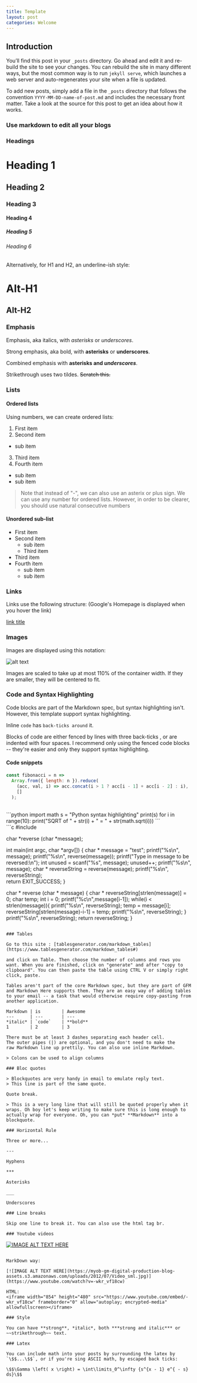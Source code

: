 ```yaml
---
title: Template
layout: post
categories: Welcome
---
```


## Introduction

You’ll find this post in your `_posts` directory. Go ahead and edit it and re-build the site to see your changes. You can rebuild the site in many different ways, but the most common way is to run `jekyll serve`, which launches a web server and auto-regenerates your site when a file is updated.

To add new posts, simply add a file in the `_posts` directory that follows the convention `YYYY-MM-DD-name-of-post.md` and includes the necessary front matter. Take a look at the source for this post to get an idea about how it works.

### Use markdown to edit all your blogs

### Headings

# Heading 1

## Heading 2

### Heading 3

#### Heading 4

##### Heading 5

###### Heading 6

Alternatively, for H1 and H2, an underline-ish style:

Alt-H1
======

Alt-H2
------

### Emphasis

Emphasis, aka italics, with *asterisks* or _underscores_.

Strong emphasis, aka bold, with **asterisks** or __underscores__.

Combined emphasis with **asterisks and _underscores_**.

Strikethrough uses two tildes. ~~Scratch this.~~

### Lists

#### Ordered lists

Using numbers, we can create ordered lists:

1. First item
2. Second item
  - sub item
3. Third item
4. Fourth item
  - sub item
  - sub item

> Note that instead of "-", we can also use an asterix or plus sign. We can use any number for ordered lists. However, in order to be clearer, you should use natural consecutive numbers

#### Unordered sub-list

- First item
- Second item
  - sub item
  - Third item
- Third item
- Fourth item
  - sub item
  - sub item

### Links

Links use the following structure:
(Google's Homepage is displayed when you hover the link)

[link title](www.google.com "Google's Homepage")

### Images

Images are displayed using this notation:

![alt text](http://www.nasa.gov/sites/default/files/1-bluemarble_west.jpg)

Images are scaled to take up at most 110% of the container width. If they are smaller, they will be centered to fit.

### Code and Syntax Highlighting

Code blocks are part of the Markdown spec, but syntax highlighting isn't. However, this template support syntax highlighting.

Inline `code` has `back-ticks around` it.

Blocks of code are either fenced by lines with three back-ticks , or are indented with four spaces. I recommend only using the fenced code blocks -- they're easier and only they support syntax highlighting.

#### Code snippets

```js
const fibonacci = n =>
  Array.from({ length: n }).reduce(
    (acc, val, i) => acc.concat(i > 1 ? acc[i - 1] + acc[i - 2] : i),
    []
  );                              
```
<br>
```python
import math
s = "Python syntax highlighting"
print(s)
for i in range(10):
  print("SQRT of " + str(i) + " = " + str(math.sqrt(i)))
```
<br>
```c
#include <string.h>

char *reverse (char *message);

int main(int argc, char *argv[]) {
    char * message = "test";
    printf("%s\n", message);
    printf("%s\n", reverse(message));
    printf("Type in message to be reversed:\n");
    int unused = scanf("%s", message);
    unused++;
    printf("%s\n", message);
    char * reverseString = reverse(message);
    printf("%s\n", reverseString);   
    return EXIT_SUCCESS;
}

char * reverse (char * message) {
    char * reverseString[strlen(message)] = 0;
    char temp;
    int i = 0;
    printf("%c\n",message[i-1]);
    while(i < strlen(message)){
        printf("%s\n", reverseString);
        temp = message[i];
        reverseString[strlen(message)-i-1] = temp;
        printf("%s\n", reverseString);
    }
    printf("%s\n", reverseString);
    return reverseString;
}
```

### Tables

Go to this site : [tablesgenerator.com/markdown_tables](https://www.tablesgenerator.com/markdown_tables#)

and click on Table. Then choose the number of columns and rows you want. When you are finished, click on "generate" and after "copy to clipboard". You can then paste the table using CTRL V or simply right click, paste.

Tables aren't part of the core Markdown spec, but they are part of GFM and Markdown Here supports them. They are an easy way of adding tables to your email -- a task that would otherwise require copy-pasting from another application.

Markdown | is        | Awesome
---      | ---       | ---
*italic* | `code`    | **bold**
1        | 2         | 3

There must be at least 3 dashes separating each header cell.
The outer pipes (|) are optional, and you don't need to make the
raw Markdown line up prettily. You can also use inline Markdown.

> Colons can be used to align columns

### Bloc quotes

> Blockquotes are very handy in email to emulate reply text.
> This line is part of the same quote.

Quote break.

> This is a very long line that will still be quoted properly when it wraps. Oh boy let's keep writing to make sure this is long enough to actually wrap for everyone. Oh, you can *put* **Markdown** into a blockquote.

### Horizontal Rule

Three or more...

---

Hyphens

***

Asterisks

___

Underscores

### Line breaks

Skip one line to break it. You can also use the html tag br.

### Youtube videos

```
[![IMAGE ALT TEXT HERE](https://myob-gm-digital-production-blog-assets.s3.amazonaws.com/uploads/2012/07/Video_sml.jpg)](https://www.youtube.com/watch?v=-wkr_vf18cw)
```

MarkDown way:

[![IMAGE ALT TEXT HERE](https://myob-gm-digital-production-blog-assets.s3.amazonaws.com/uploads/2012/07/Video_sml.jpg)](https://www.youtube.com/watch?v=-wkr_vf18cw)

HTML:
<iframe width="854" height="480" src="https://www.youtube.com/embed/-wkr_vf18cw" frameborder="0" allow="autoplay; encrypted-media" allowfullscreen></iframe>

### Style

You can have **strong**, *italic*, both ***strong and italic*** or ~~strikethrough~~ text.

### Latex

You can include math into your posts by surrounding the latex by `\$$...\$$`, or if you're sing ASCII math, by escaped back ticks:

\$$\Gamma \left( x \right) = \int\limits_0^\infty {s^{x - 1} e^{ - s} ds}\$$

